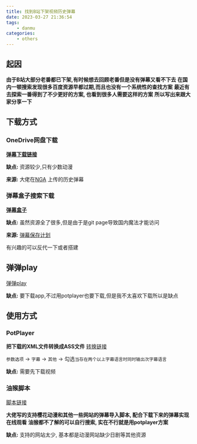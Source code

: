 ```yaml
---
title: 找到B站下架视频历史弹幕
date: 2023-03-27 21:36:54
tags:
	- danmu
categories: 
    - others
---
```


## 起因 

__由于B站大部分老番都已下架,有时候想去回顾老番但是没有弹幕又看不下去__
__在国内一顿搜索发现很多百度资源早都过期,而且也没有一个系统性的查找方案__
__最近有去探索一番得到了不少更好的方案, 也看到很多人需要这样的方案__
__所以写出来跟大家分享一下__
  
## 下载方式

### OneDrive网盘下载

[__弹幕下载链接__](https://1drv.ms/f/s!AhuigvBDUdclcjDAVD6xf3b88sg?e=Ki88he)

__缺点:__ 资源较少,只有少数动漫

__来源:__ 大佬在[NGA](https://ngabbs.com/read.php?tid=14925426) 上传的历史弹幕

### 弹幕盒子搜索下载

[__弹幕盒子__](https://danmubox.github.io/search)

__缺点:__ 虽然资源全了很多,但是由于是git page导致国内魔法才能访问

__来源:__ [弹幕保存计划](https://tieba.baidu.com/f?kw=%B5%AF%C4%BB%B1%A3%B4%E6%BC%C6%BB%AE&fr=ala0&tpl=5&dyTabStr=MCw2LDEsMyw1LDQsMiw3LDgsOQ%3D%3D)

有兴趣的可以反代一下或者搭建

## 弹弹play

[弹弹play](https://www.dandanplay.com/)

__缺点:__ 要下载app,不过用potplayer也要下载,但是我不太喜欢下载所以是缺点

## 使用方式

### PotPlayer

__把下载的XML文件转换成ASS文件__ [转换链接](https://danmubox.github.io/convert)

`参数选项` -> `字幕` -> `其他` -> 勾选`当存在两个以上字幕语言时同时输出次字幕语言`

__缺点:__ 需要先下载视频

### 油猴脚本

[脚本链接](https://greasyfork.org/zh-CN/scripts/455196-sakuradanmaku-%E6%A8%B1%E8%8A%B1%E5%BC%B9%E5%B9%95)

__大佬写的支持樱花动漫和其他一些网站的弹幕导入脚本, 配合下载下来的弹幕实现在线观看__
__油猴都不了解的可以自行搜索, 实在不行就是用potplayer方案__

__缺点:__ 支持的网站太少, 基本都是动漫网站缺少日剧等其他资源